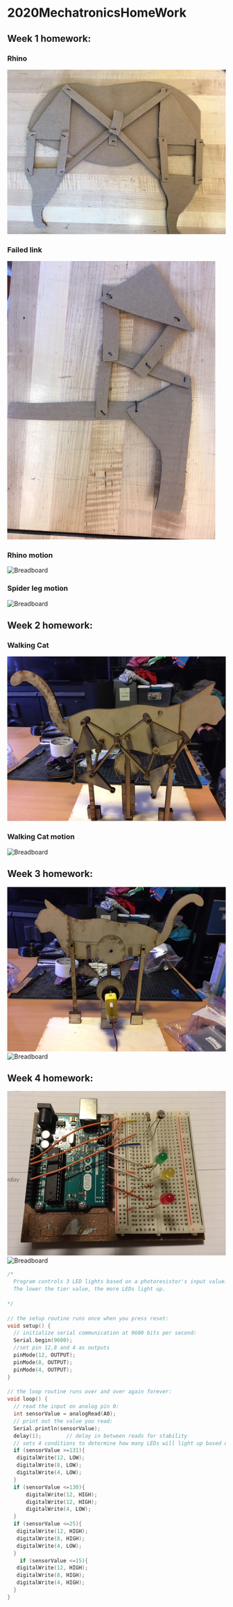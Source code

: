 # 2020MechatronicsHomeWork
## Week 1 homework:
### Rhino
![Breadboard](/week1/rhino.JPG)
### Failed link
![Breadboard](/week1/failedLinks.JPG)
### Rhino motion
![Breadboard](/week1/rhino2.gif)
### Spider leg motion
![Breadboard](/week1/spider2.gif)
## Week 2 homework:
### Walking Cat
![Breadboard](/week2/walkingCat.JPG)
### Walking Cat motion
![Breadboard](/week2/walkingCatHandCrank.mp4.gif)
## Week 3 homework:
![Breadboard](/week3/motorCat.JPG)
![Breadboard](/week3/motorCat.gif)
## Week 4 homework:
![Breadboard](/week4/ledControlSetUp.JPG)
![Breadboard](/week4/ledControl2.gif)
```cpp
/*
  Program controls 3 LED lights based on a photoresistor's input value. the values are broken up into 4 tiers.
  The lower the tier value, the more LEDs light up. 

*/

// the setup routine runs once when you press reset:
void setup() {
  // initialize serial communication at 9600 bits per second:
  Serial.begin(9600);
  //set pin 12,8 and 4 as outputs
  pinMode(12, OUTPUT);
  pinMode(8, OUTPUT);
  pinMode(4, OUTPUT);
}

// the loop routine runs over and over again forever:
void loop() {
  // read the input on analog pin 0:
  int sensorValue = analogRead(A0);
  // print out the value you read:
  Serial.println(sensorValue);
  delay(1);        // delay in between reads for stability
  // sets 4 conditions to determine how many LEDs will light up based on Photoresistor input value
  if (sensorValue >=131){
   digitalWrite(12, LOW);
   digitalWrite(8, LOW);
   digitalWrite(4, LOW);
  }
  if (sensorValue <=130){
      digitalWrite(12, HIGH);
      digitalWrite(12, HIGH);
      digitalWrite(4, LOW);
  }
  if (sensorValue <=25){
   digitalWrite(12, HIGH);
   digitalWrite(8, HIGH);
   digitalWrite(4, LOW);
  }
    if (sensorValue <=15){
   digitalWrite(12, HIGH);
   digitalWrite(8, HIGH);
   digitalWrite(4, HIGH);
  }
}
```
